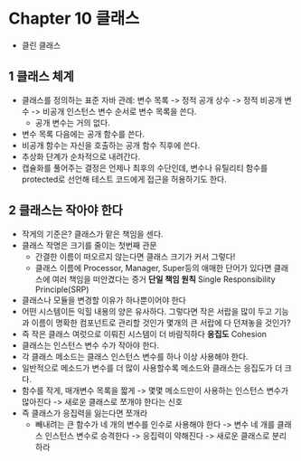 # Chapter 10 클래스
- 클린 클래스

## 1 클래스 체계
- 클래스를 정의하는 표준 자바 관례: 변수 목록 -> 정적 공개 상수 -> 정적 비공개 변수 -> 비공개 인스턴스 변수 순서로 변수 목록을 쓴다.
    - 공개 변수는 거의 없다.
- 변수 목록 다음에는 공개 함수를 쓴다.
- 비공개 함수는 자신을 호출하는 공개 함수 직후에 쓴다.
- 추상화 단계가 순차적으로 내려간다.
- 캡슐화를 풀어주는 결정은 언제나 최후의 수단인데, 변수나 유틸리티 함수를 protected로 선언해 테스트 코드에게 접근을 허용하기도 한다.

## 2 클래스는 작아야 한다
- 작게의 기준은? 클래스가 맡은 책임을 센다.
- 클래스 작명은 크기를 줄이는 첫번째 관문
    - 간결한 이름이 떠오르지 않는다면 클래스 크기가 커서 그렇다!
    - 클래스 이름에 Processor, Manager, Super등의 애매한 단어가 있다면 클래스에 여러 책임을 떠안겼다는 증거
**단일 책임 원칙** Single Responsibility Principle(SRP)
- 클래스나 모듈을 변경할 이유가 하나뿐이어야 한다
- 어떤 시스템이든 익힐 내용의 양은 유사하다. 그렇다면 작은 서랍을 많이 두고 기능과 이름이 명확한 컴포넌트로 관리할 것인가 몇개의 큰 서랍에 다 던져놓을 것인가?
- 즉 작은 클래스 여럿으로 이뤄진 시스템이 더 바람직하다
**응집도** Cohesion
- 클래스는 인스턴스 변수 수가 작아야 한다.
- 각 클래스 메소드는 클래스 인스턴스 변수를 하나 이상 사용해야 한다.
- 일반적으로 메소드가 변수를 더 많이 사용할수록 메소드와 클래스는 응집도가 더 크다.
- 함수를 작게, 매개변수 목록을 짧게 -> 몇몇 메소드만이 사용하는 인스턴스 변수가 많아진다 -> 새로운 클래스로 쪼개야 한다는 신호
- 즉 클래스가 응집력을 잃는다면 쪼개라
    - 빼내려는 큰 함수가 네 개의 변수를 인수로 사용해야 한다 -> 변수 네 개를 클래스 인스턴스 변수로 승격한다 -> 응집력이 약해진다 -> 새로운 클래스로 분리하라
    